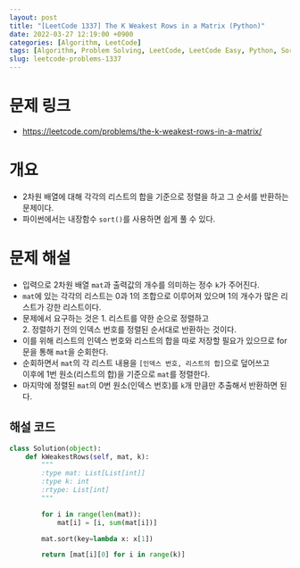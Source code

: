 ```yaml
---
layout: post
title: "[LeetCode 1337] The K Weakest Rows in a Matrix (Python)"
date: 2022-03-27 12:19:00 +0900
categories: [Algorithm, LeetCode]
tags: [Algorithm, Problem Solving, LeetCode, LeetCode Easy, Python, Sorting]
slug: leetcode-problems-1337
---
```


# 문제 링크
- https://leetcode.com/problems/the-k-weakest-rows-in-a-matrix/

# 개요
- 2차원 배열에 대해 각각의 리스트의 합을 기준으로 정렬을 하고 그 순서를 반환하는 문제이다.
- 파이썬에서는 내장함수 `sort()`를 사용하면 쉽게 풀 수 있다.

# 문제 해설
- 입력으로 2차원 배열 `mat`과 출력값의 개수를 의미하는 정수 `k`가 주어진다.
- `mat`에 있는 각각의 리스트는 0과 1의 조합으로 이루어져 있으며 1의 개수가 많은 리스트가 강한 리스트이다.
- 문제에서 요구하는 것은 1. 리스트를 약한 순으로 정렬하고   
  2\. 정렬하기 전의 인덱스 번호를 정렬된 순서대로 반환하는 것이다.
- 이를 위해 리스트의 인덱스 번호와 리스트의 합을 따로 저장할 필요가 있으므로 for문을 통해 `mat`을 순회한다.
- 순회하면서 `mat`의 각 리스트 내용을 `[인덱스 번호, 리스트의 합]`으로 덮어쓰고   
  이후에 1번 원소(리스트의 합)을 기준으로 `mat`를 정렬한다.
- 마지막에 정렬된 `mat`의 0번 원소(인덱스 번호)를 `k`개 만큼만 추출해서 반환하면 된다.

## 해설 코드

```python
class Solution(object):
    def kWeakestRows(self, mat, k):
        """
        :type mat: List[List[int]]
        :type k: int
        :rtype: List[int]
        """

        for i in range(len(mat)):
            mat[i] = [i, sum(mat[i])]

        mat.sort(key=lambda x: x[1])

        return [mat[i][0] for i in range(k)]
```